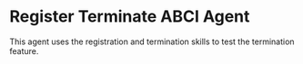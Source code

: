 # Register Terminate ABCI Agent

This agent uses the registration and termination skills to test the termination feature.
